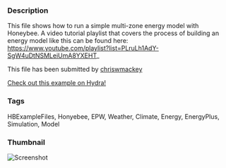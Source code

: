 ### Description 
This file shows how to run a simple multi-zone energy model with Honeybee.
A video tutorial playlist that covers the process of building an energy model like this can be found here:
https://www.youtube.com/playlist?list=PLruLh1AdY-SgW4uDtNSMLeiUmA8YXEHT_

This file has been submitted by [chriswmackey](https://github.com/chriswmackey)

[Check out this example on Hydra!](http://hydrashare.github.io/hydra/viewer?owner=chriswmackey&fork=hydra_2&id=EnergyPlus_Simulation)
### Tags 
HBExampleFiles, Honyebee, EPW, Weather, Climate, Energy, EnergyPlus, Simulation, Model
### Thumbnail 
![Screenshot](https://raw.githubusercontent.com/chriswmackey/hydra/master/EnergyPlus_Simulation/thumbnail.png)
